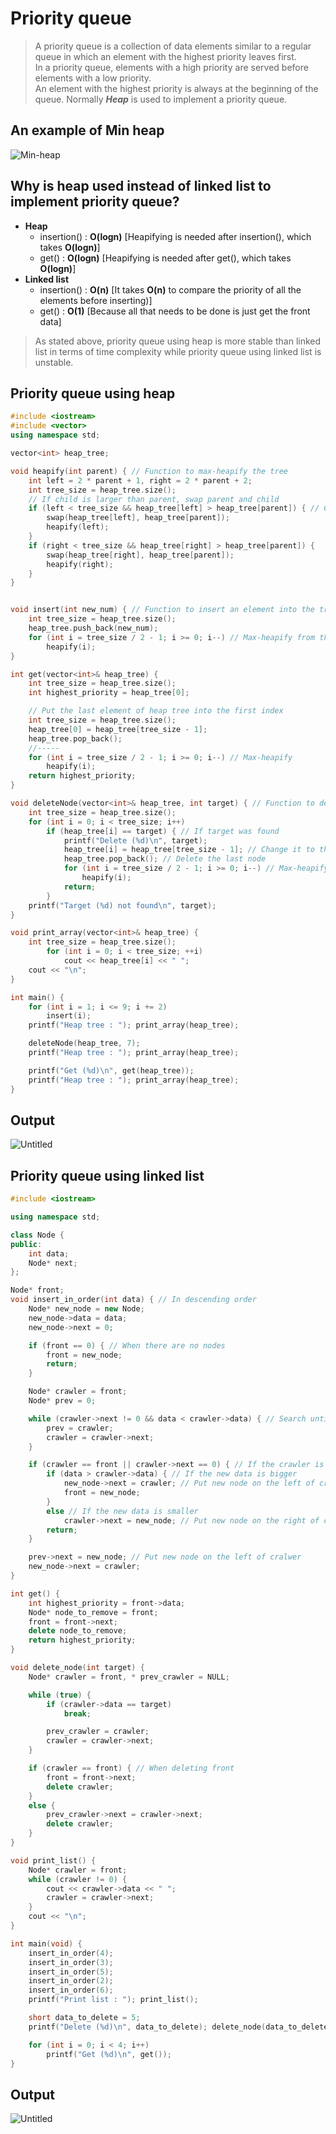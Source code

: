 # Priority queue
>A priority queue is a collection of data elements similar to a regular queue in which an element with the highest priority leaves first.<br>
>In a priority queue, elements with a high priority are served before elements with a low priority.<br>
>An element with the highest priority is always at the beginning of the queue.
>Normally ***Heap*** is used to implement a priority queue.

## An example of Min heap
![Min-heap](https://user-images.githubusercontent.com/67142421/149667051-b130801a-328e-4656-9b11-3e5cb98bf787.png)

## Why is heap used instead of linked list to implement priority queue?
* **Heap**
  * insertion() : **O(logn)** [Heapifying is needed after insertion(), which takes **O(logn)**]
  * get() : **O(logn)** [Heapifying is needed after get(), which takes **O(logn)**]
* **Linked list**
  * insertion() : **O(n)** [It takes **O(n)** to compare the priority of all the elements before inserting)]
  * get() : **O(1)** [Because all that needs to be done is just get the front data]
>As stated above, priority queue using heap is more stable than linked list in terms of time complexity while priority queue using linked list is unstable.

## Priority queue using heap
~~~C++
#include <iostream>
#include <vector>
using namespace std;

vector<int> heap_tree;

void heapify(int parent) { // Function to max-heapify the tree
    int left = 2 * parent + 1, right = 2 * parent + 2;
    int tree_size = heap_tree.size();
    // If child is larger than parent, swap parent and child
    if (left < tree_size && heap_tree[left] > heap_tree[parent]) { // Changing the inequality sign makes it min-heapify
        swap(heap_tree[left], heap_tree[parent]);
        heapify(left);
    }
    if (right < tree_size && heap_tree[right] > heap_tree[parent]) {
        swap(heap_tree[right], heap_tree[parent]);
        heapify(right);
    }
}


void insert(int new_num) { // Function to insert an element into the tree
    int tree_size = heap_tree.size();
    heap_tree.push_back(new_num);
    for (int i = tree_size / 2 - 1; i >= 0; i--) // Max-heapify from the parent of the last element
        heapify(i);
}

int get(vector<int>& heap_tree) {
    int tree_size = heap_tree.size();
    int highest_priority = heap_tree[0];

    // Put the last element of heap tree into the first index
    int tree_size = heap_tree.size();
    heap_tree[0] = heap_tree[tree_size - 1];
    heap_tree.pop_back();
    //-----
    for (int i = tree_size / 2 - 1; i >= 0; i--) // Max-heapify
        heapify(i);
    return highest_priority;
}

void deleteNode(vector<int>& heap_tree, int target) { // Function to delete an element from the tree
    int tree_size = heap_tree.size();
    for (int i = 0; i < tree_size; i++)
        if (heap_tree[i] == target) { // If target was found
            printf("Delete (%d)\n", target);
            heap_tree[i] = heap_tree[tree_size - 1]; // Change it to the last node
            heap_tree.pop_back(); // Delete the last node
            for (int i = tree_size / 2 - 1; i >= 0; i--) // Max-heapify
                heapify(i);
            return;
        }
    printf("Target (%d) not found\n", target);
}

void print_array(vector<int>& heap_tree) {
    int tree_size = heap_tree.size();
        for (int i = 0; i < tree_size; ++i)
            cout << heap_tree[i] << " ";
    cout << "\n";
}

int main() {
    for (int i = 1; i <= 9; i += 2)
        insert(i);
    printf("Heap tree : "); print_array(heap_tree);

    deleteNode(heap_tree, 7);
    printf("Heap tree : "); print_array(heap_tree);

    printf("Get (%d)\n", get(heap_tree));
    printf("Heap tree : "); print_array(heap_tree);
}
~~~
## Output
![Untitled](https://user-images.githubusercontent.com/67142421/148804359-b3bc1e37-6b7a-44ba-ae3c-5ac311296b27.png)


## Priority queue using linked list
~~~C++
#include <iostream>

using namespace std;

class Node {
public:
	int data;
	Node* next;
};

Node* front;
void insert_in_order(int data) { // In descending order
	Node* new_node = new Node;
	new_node->data = data;
	new_node->next = 0;

	if (front == 0) { // When there are no nodes
		front = new_node;
		return;
	}

	Node* crawler = front;
	Node* prev = 0;

	while (crawler->next != 0 && data < crawler->data) { // Search until the new data is bigger
		prev = crawler;
		crawler = crawler->next;
	}

	if (crawler == front || crawler->next == 0) { // If the crawler is at front or rear
		if (data > crawler->data) { // If the new data is bigger
			new_node->next = crawler; // Put new node on the left of cralwer
			front = new_node;
		}
		else // If the new data is smaller
			crawler->next = new_node; // Put new node on the right of cralwer
		return;
	}

	prev->next = new_node; // Put new node on the left of cralwer
	new_node->next = crawler;
}

int get() {
	int highest_priority = front->data;
	Node* node_to_remove = front;
	front = front->next;
	delete node_to_remove;
	return highest_priority;
}

void delete_node(int target) {
	Node* crawler = front, * prev_crawler = NULL;

	while (true) {
		if (crawler->data == target)
			break;

		prev_crawler = crawler;
		crawler = crawler->next;
	}

	if (crawler == front) { // When deleting front
		front = front->next;
		delete crawler;
	}
	else {
		prev_crawler->next = crawler->next;
		delete crawler;
	}
}

void print_list() {
	Node* crawler = front;
	while (crawler != 0) {
		cout << crawler->data << " ";
		crawler = crawler->next;
	}
	cout << "\n";
}

int main(void) {
	insert_in_order(4);
	insert_in_order(3);
	insert_in_order(5);
	insert_in_order(2);
	insert_in_order(6);
	printf("Print list : "); print_list();

	short data_to_delete = 5;
	printf("Delete (%d)\n", data_to_delete); delete_node(data_to_delete);

	for (int i = 0; i < 4; i++)
		printf("Get (%d)\n", get());
}
~~~
## Output
![Untitled](https://user-images.githubusercontent.com/67142421/148811152-0abb0d7b-68ea-4e46-b16b-04a0d3fd97cf.png)

